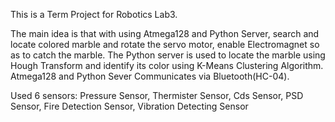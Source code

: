 This is a Term Project for Robotics Lab3.

The main idea is that with using Atmega128 and Python Server, search and locate colored marble and rotate the servo motor, enable Electromagnet so as to catch the marble.
The Python server is used to locate the marble using Hough Transform and identify its color using K-Means Clustering Algorithm.
Atmega128 and Python Sever Communicates via Bluetooth(HC-04).

Used 6 sensors: Pressure Sensor, Thermister Sensor, Cds Sensor, PSD Sensor, Fire Detection Sensor, Vibration Detecting Sensor
